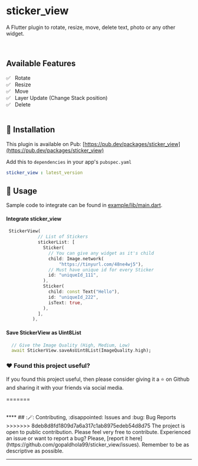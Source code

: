 # sticker_view

A Flutter plugin to rotate, resize, move, delete text, photo or any other widget.

<br>

## Available Features


✅ &nbsp; Rotate </br>
✅ &nbsp; Resize</br>
✅ &nbsp; Move</br>
✅ &nbsp; Layer Update (Change Stack position)</br>
✅ &nbsp; Delete 
<br>
<br>

## :rocket: Installation

This plugin is available on Pub: [https://pub.dev/packages/sticker_view](https://pub.dev/packages/sticker_view)

Add this to `dependencies` in your app's `pubspec.yaml`

```yaml
sticker_view : latest_version
```

## :bookmark: Usage

Sample code to integrate can be found in [example/lib/main.dart](example/lib/main.dart).

#### Integrate sticker_view

```dart
 StickerView(
            // List of Stickers
            stickerList: [
              Sticker(
                // You can give any widget as it's child
                child: Image.network(
                    "https://tinyurl.com/48ne4wj5"),
                // Must have unique id for every Sticker
                id: "uniqueId_111",
              ),
              Sticker(
                child: const Text("Hello"),
                id: "uniqueId_222",
                isText: true,
              ),
            ],
          ),
```

#### Save StickerView as Uint8List

```dart
  // Give the Image Quality (High, Medium, Low)
  await StickerView.saveAsUint8List(ImageQuality.high);
```




### :heart:  Found this project useful?

If you found this project useful, then please consider giving it a :star:  on Github and sharing it with your friends via social media.

=======


<br>
****
## :🪄: Contributing, :disappointed: Issues and :bug: Bug Reports
>>>>>>> 8deb8d8fd1809d7a6a317c1ab8975edeb54d8d75
The project is open to public contribution. Please feel very free to contribute.
Experienced an issue or want to report a bug? Please, [report it here](https://github.com/gopaldhola99/sticker_view/issues). Remember to be as descriptive as possible.

---

